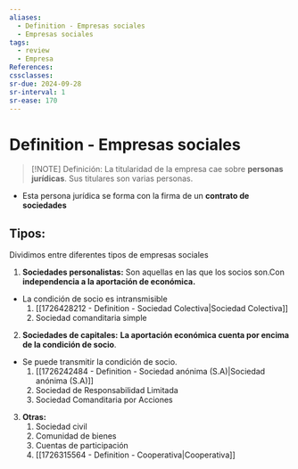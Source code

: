 ```yaml
---
aliases:
  - Definition - Empresas sociales
  - Empresas sociales
tags:
  - review
  - Empresa
References: 
cssclasses:
sr-due: 2024-09-28
sr-interval: 1
sr-ease: 170
---
```

# Definition - Empresas sociales

> [!NOTE] Definición: 
> La titularidad de la empresa cae sobre **personas jurídicas**. Sus titulares son varias personas.
 + Esta persona jurídica se forma con la firma de un **contrato de sociedades**
## Tipos: 
Dividimos entre diferentes tipos de empresas sociales
1. **Sociedades personalistas:**
Son aquellas en las que los socios son.Con **independencia a la aportación de económica.** 
+ La condición de socio es intransmisible
	1. [[1726428212 - Definition - Sociedad Colectiva|Sociedad Colectiva]]
	2. Sociedad comanditaria simple
2. **Sociedades de capitales:**
**La aportación económica cuenta por encima de la condición de socio**. 
+ Se puede transmitir la condición de socio. 
	1. [[1726242484 - Definition - Sociedad anónima (S.A)|Sociedad anónima (S.A)]] 
	2. Sociedad de Responsabilidad Limitada
	3. Sociedad Comanditaria por Acciones
3. **Otras:**
	1. Sociedad civil
	2. Comunidad de bienes
	3. Cuentas de participación 
	4. [[1726315564 - Definition - Cooperativa|Cooperativa]] 
